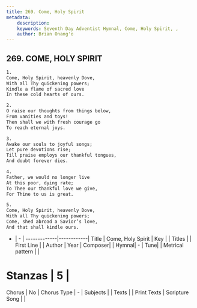 ```yaml
---
title: 269. Come, Holy Spirit
metadata:
    description: 
    keywords: Seventh Day Adventist Hymnal, Come, Holy Spirit, , 
    author: Brian Onang'o
---
```



## 269. COME, HOLY SPIRIT

```txt
1.
Come, Holy Spirit, heavenly Dove,
With all Thy quickening powers;
Kindle a flame of sacred love
In these cold hearts of ours.

2.
O raise our thoughts from things below,
From vanities and toys!
Then shall we with fresh courage go
To reach eternal joys.

3.
Awake our souls to joyful songs;
Let pure devotions rise;
Till praise employs our thankful tongues,
And doubt forever dies.

4.
Father, we would no longer live
At this poor, dying rate;
To Thee our thankful love we give,
For Thine to us is great.

5.
Come, Holy Spirit, heavenly Dove,
With all Thy quickening powers;
Come, shed abroad a Savior’s love,
And that shall kindle ours.
```

- |   -  |
-------------|------------|
Title | Come, Holy Spirit |
Key |  |
Titles |  |
First Line |  |
Author | 
Year | 
Composer|  |
Hymnal|  - |
Tune|  |
Metrical pattern | |
# Stanzas | 5 |
Chorus | No |
Chorus Type | - |
Subjects |  |
Texts |  |
Print Texts | 
Scripture Song |  |
  
